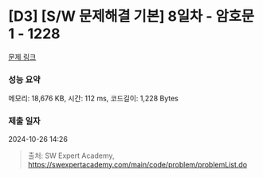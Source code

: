 # [D3] [S/W 문제해결 기본] 8일차 - 암호문1 - 1228 

[문제 링크](https://swexpertacademy.com/main/code/problem/problemDetail.do?contestProbId=AV14w-rKAHACFAYD) 

### 성능 요약

메모리: 18,676 KB, 시간: 112 ms, 코드길이: 1,228 Bytes

### 제출 일자

2024-10-26 14:26



> 출처: SW Expert Academy, https://swexpertacademy.com/main/code/problem/problemList.do